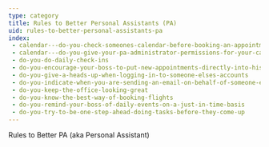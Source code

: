 ```yaml
---
type: category
title: Rules to Better Personal Assistants (PA)
uid: rules-to-better-personal-assistants-pa
index:
 - calendar---do-you-check-someones-calendar-before-booking-an-appointment
 - calendar---do-you-give-your-pa-administrator-permissions-for-your-calendar
 - do-you-do-daily-check-ins
 - do-you-encourage-your-boss-to-put-new-appointments-directly-into-his-phone
 - do-you-give-a-heads-up-when-logging-in-to-someone-elses-accounts
 - do-you-indicate-when-you-are-sending-an-email-on-behalf-of-someone-else
 - do-you-keep-the-office-looking-great
 - do-you-know-the-best-way-of-booking-flights
 - do-you-remind-your-boss-of-daily-events-on-a-just-in-time-basis
 - do-you-try-to-be-one-step-ahead-doing-tasks-before-they-come-up
---
```


Rules to Better PA (aka Personal Assistant)

